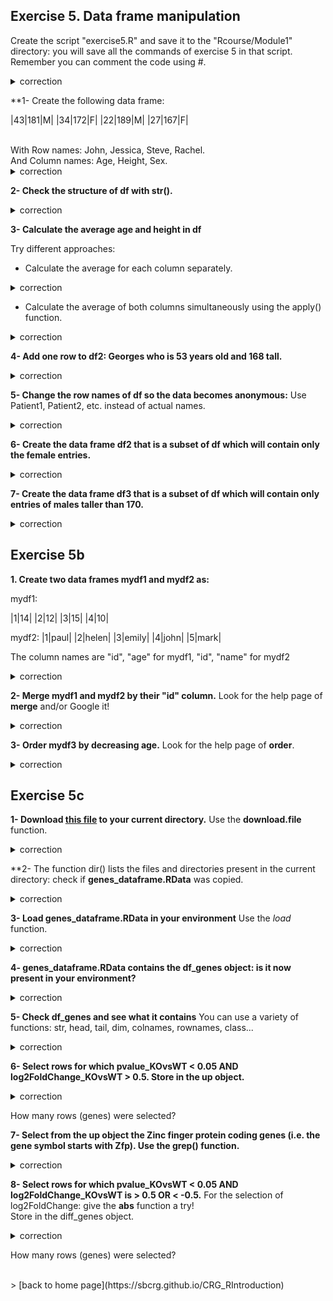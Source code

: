 ## Exercise 5. Data frame manipulation

Create the script "exercise5.R" and save it to the "Rcourse/Module1" directory: you will save all the commands of exercise 5 in that script.
<br>Remember you can comment the code using #.


<details>
<summary>
correction
</summary>

```{r}
getwd()
setwd("Rcourse/Module1")
setwd("/users/bi/sbonnin/Rcourse/Module1")
```

</details>

**1- Create the following data frame:

|43|181|M|
|34|172|F|
|22|189|M|
|27|167|F|

<br>
With Row names: John, Jessica, Steve, Rachel.
<br>
And Column names: Age, Height, Sex.

<details>
<summary>
correction
</summary>

```{r}
df <- data.frame(Age=c(43, 34, 22, 27), 
                 Height=c(181, 172, 189, 167),
                 Sex=c("M", "F", "M", "F"),
                 row.names = c("John", "Jessica", "Steve", "Rachel"))
```

</details>

**2- Check the structure of df with str().**

<details>
<summary>
correction
</summary>

```{r}
str(df)
```

</details>

**3- Calculate the average age and height in df**

Try different approaches:
* Calculate the average for each column separately.

<details>
<summary>
correction
</summary>

```{r}
mean(df$Age)
mean(df$Height)
```

</details>

* Calculate the average of both columns simultaneously using the apply() function.

<details>
<summary>
correction
</summary>

```{r}
# we have to remove the Sex column: we can calculate the average only with numbers
apply(df[,-3], 2, mean)
apply(df[,1:2], 2, mean)
apply(df[,-grep("Sex", colnames(df))], 2, mean)
```

</details>

**4- Add one row to df2: Georges who is 53 years old and 168 tall.**

<details>
<summary>
correction
</summary>

```{r}
# Georges= allows us to enter the row name at the same time as we add a row
df <- rbind(df, Georges=c(53, 168, "M"))
```

</details>

**5- Change the row names of df so the data becomes anonymous:** 
Use Patient1, Patient2, etc. instead of actual names.

<details>
<summary>
correction
</summary>

```{r} 
rownames(df) <- c("Patient1", "Patient2", "Patient3", "Patient4", "Patient5")
# try also the paste function!
rownames(df) <- paste("Patient", 1:5, sep="")
```

</details>

**6- Create the data frame df2 that is a subset of df which will contain only the female entries.**
 
<details>
<summary>
correction
</summary>

```{r}
# which elements are female ("F" in the "Sex" colum)
df$Sex=="F"
# retrieve rows that contain the female entries, and save in df2
df2 <- df[df$Sex=="F",]
```

</details>

**7- Create the data frame df3 that is a subset of df which will contain only entries of males taller than 170.**
 
<details>
<summary>
correction
</summary>

```{r}
# which entries are males
df$Sex=="M"
# which entries are greater than 170 in column "Height"
df$Sex=="M" & df$Height > 170
# retrieve rows that contain the males that are taller than 170, and save in df3
df3 <- df[df$Sex=="M" & df$Height > 170,]
```

</details>

## Exercise 5b

**1. Create two data frames mydf1 and mydf2 as:**

mydf1:

|1|14|
|2|12|
|3|15|
|4|10|

mydf2:
|1|paul|
|2|helen|
|3|emily|
|4|john|
|5|mark|

The column names are "id", "age" for mydf1, "id", "name" for mydf2

<details>
<summary>
correction
</summary>

```{r}
mydf1 <- data.frame(id=1:4, age=c(14,12,15,10))
mydf2 <- data.frame(id=1:5, name=c("paul", "helen", "emily", "john", "mark"))
```

</details>

**2- Merge mydf1 and mydf2 by their "id" column.**
Look for the help page of **merge** and/or Google it!

<details>
<summary>
correction
</summary>

```{r}
# input 2 data frames
# "by" columns indicate by which column you want to merge the data
merge(x=mydf1, y=mydf2, by.x="id", by.y="id")
mydf3 <- merge(x=mydf1, y=mydf2, by="id")
```

</details>

**3- Order mydf3 by decreasing age.**
Look for the help page of **order**.

<details>
<summary>
correction
</summary>

```{r}
# order the age column (default is increasing order)
order(mydf3$age)
# order the age column by decreasing order
order(mydf3$age, decreasing = TRUE)
# order the whole data frame by the column age in decreasing order
mydf3[order(mydf3$age, decreasing = TRUE), ]
```

</details>

## Exercise 5c

**1- Download [this file](https://github.com/sbcrg/CRG_RIntroduction/blob/master/genes_dataframe.RData) to your current directory.**
Use the **download.file** function.

<details>
<summary>
correction
</summary>

```{r}
download.file("https://github.com/sbcrg/CRG_RIntroduction/blob/master/genes_dataframe.RData", "genes_dataframe.RData")
```

</details>

**2- The function dir() lists the files and directories present in the current directory: check if **genes_dataframe.RData** was copied.

<details>
<summary>
correction
</summary>

```{r}
dir()
```

</details>

**3- Load genes_dataframe.RData in your environment**
Use the *load* function.

<details>
<summary>
correction
</summary>

```{r}
load("genes_dataframe.RData")
```

</details>

**4- genes_dataframe.RData contains the df_genes object: is it now present in your environment?**

<details>
<summary>
correction
</summary>

```{r}
ls()
```

</details>

**5- Check df_genes and see what it contains**
You can use a variety of functions: str, head, tail, dim, colnames, rownames, class... 
 
<details>
<summary>
correction
</summary>

```{r}
str(df_genes)
head(df_genes)
tail(df_genes)
dim(df_genes)
colnames(df_genes)
rownames(df_genes)
class(df_genes)
```

</details>

**6- Select rows for which pvalue_KOvsWT < 0.05 AND log2FoldChange_KOvsWT > 0.5. Store in the up object.**

<details>
<summary>
correction
</summary>

```{r}
# rows where pvalue_KOvsWT < 0.05 
df_genes$pvalue_KOvsWT < 0.05
# rows where log2FoldChange_KOvsWT > 0.5
df_genes$log2FoldChange_KOvsWT > 0.5
# rows that comply both of the above conditions
df_genes$pvalue_KOvsWT < 0.05 & df_genes$log2FoldChange_KOvsWT > 0.5
# select rows for which pvalue_KOvsWT < 0.05 AND log2FoldChange_KOvsWT > 0.5
up <- df_genes[df_genes$pvalue_KOvsWT < 0.05 & 
                 df_genes$log2FoldChange_KOvsWT > 0.5,]
```

</details>

How many rows (genes) were selected?


**7- Select from the up object the Zinc finger protein coding genes (i.e. the gene symbol starts with Zfp). Use the grep() function.**

<details>
<summary>
correction       
</summary>

```{r}
# extract gene symbol column
up$gene_symbol
# use grep to get the genes matching the pattern "Zfp"
up[grep("Zf", up$gene_symbol), ]
```

</details>

**8- Select rows for which pvalue_KOvsWT < 0.05 AND log2FoldChange_KOvsWT is > 0.5 OR < -0.5.**
For the selection of log2FoldChange: give the **abs** function a try! 
<br>Store in the diff_genes object.

<details>
<summary>
correction
</summary>

```{r}
# rows where pvalue_KOvsWT < 0.05
df_genes$pvalue_KOvsWT < 0.05
# rows where log2FoldChange_KOvsWT > 0.5
df_genes$log2FoldChange_KOvsWT > 0.5
# rows where log2FoldChange_KOvsWT < -0.5
df_genes$log2FoldChange_KOvsWT > -0.5
# rows where log2FoldChange_KOvsWT < -0.5 OR log2FoldChange_KOvsWT > 0.5
df_genes$log2FoldChange_KOvsWT > 0.5 | df_genes$log2FoldChange_KOvsWT > -0.5
# same as above but using the abs function
abs(df_genes$log2FoldChange_KOvsWT) > 0.5
# combine all required criteria
df_genes$pvalue_KOvsWT < 0.05 & abs(df_genes$log2FoldChange_KOvsWT) > 0.5
# extract corresponding entries
diff_genes <- df_genes[df_genes$pvalue_KOvsWT < 0.05 & 
                 abs(df_genes$log2FoldChange_KOvsWT) > 0.5,]
```

</details>

How many rows (genes) were selected?

<br>
> [back to home page](https://sbcrg.github.io/CRG_RIntroduction)

